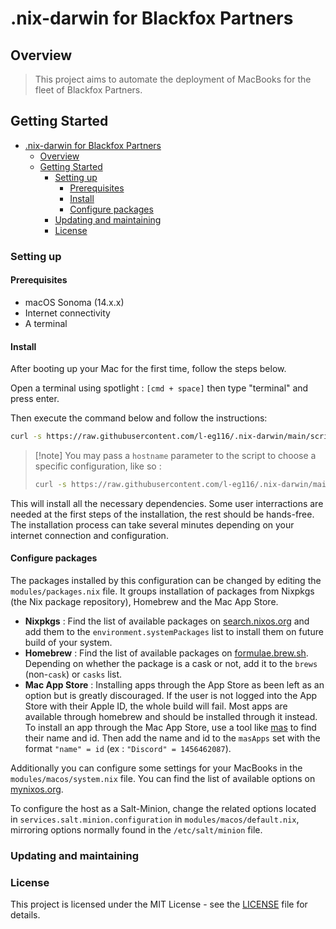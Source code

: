# .nix-darwin for Blackfox Partners

## Overview

> This project aims to automate the deployment of MacBooks for the fleet of Blackfox Partners.

## Getting Started

- [.nix-darwin for Blackfox Partners](#nix-darwin-for-blackfox-partners)
  - [Overview](#overview)
  - [Getting Started](#getting-started)
    - [Setting up](#setting-up)
      - [Prerequisites](#prerequisites)
      - [Install](#install)
      - [Configure packages](#configure-packages)
    - [Updating and maintaining](#updating-and-maintaining)
    - [License](#license)

### Setting up

#### Prerequisites

- macOS Sonoma (14.x.x)
- Internet connectivity
- A terminal

#### Install

After booting up your Mac for the first time, follow the steps below.

Open a terminal using spotlight : `[cmd + space]` then type "terminal" and press enter.

Then execute the command below and follow the instructions:

```bash
curl -s https://raw.githubusercontent.com/l-eg116/.nix-darwin/main/scripts/bootstrap.sh | zsh
```

> [!note] You may pass a `hostname` parameter to the script to choose a specific configuration, like so :
>
> ```bash
> curl -s https://raw.githubusercontent.com/l-eg116/.nix-darwin/main/scripts/bootstrap.sh | zsh -s -- HOSTNAME
> ```

This will install all the necessary dependencies. Some user interractions are needed at the first steps of the installation, the rest should be hands-free.
The installation process can take several minutes depending on your internet connection and configuration.

#### Configure packages

The packages installed by this configuration can be changed by editing the `modules/packages.nix` file.
It groups installation of packages from Nixpkgs (the Nix package repository), Homebrew and the Mac App Store.

- **Nixpkgs** :
  Find the list of available packages on [search.nixos.org](https://search.nixos.org/) and add them to the `environment.systemPackages` list to install them on future build of your system.
- **Homebrew** :
  Find the list of available packages on [formulae.brew.sh](https://formulae.brew.sh/). Depending on whether the package is a cask or not, add it to the `brews` (non-`cask`) or `casks` list.
- **Mac App Store** :
  Installing apps through the App Store as been left as an option but is greatly discouraged. If the user is not logged into the App Store with their Apple ID, the whole build will fail. Most apps are available through homebrew and should be installed through it instead.
  To install an app through the Mac App Store, use a tool like [mas](https://github.com/mas-cli/mas) to find their name and id. Then add the name and id to the `masApps` set with the format `"name" = id` (ex : `"Discord" = 1456462087`).

Additionally you can configure some settings for your MacBooks in the `modules/macos/system.nix` file. You can find the list of available options on [mynixos.org](https://mynixos.com/nix-darwin/options/system.defaults).

To configure the host as a Salt-Minion, change the related options located in `services.salt.minion.configuration` in `modules/macos/default.nix`, mirroring options normally found in the `/etc/salt/minion` file.

### Updating and maintaining

<!-- TODO -->

### License

This project is licensed under the MIT License - see the [LICENSE](LICENSE.md) file for details.
